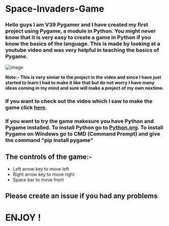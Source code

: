 # Space-Invaders-Game

### Hello guys I am V39 Pygamer and I have created my first project using Pygame, a module in Python. You might never know that it is very easy to create a game in Python if you know the basics of the language. This is made by looking at a youtube video and was very helpful in teaching the basics of Pygame.

![image](C:\Users\vishwasvr\PycharmProject\space_invaders_screenshot)


**Note:- This is very simiar to the project in the video and since I have just started to learn I had to make it like that but do not worry I have many ideas coming in my mind and sure will make a project of my own nextime.** 


### If you want to check out the video which I saw to make the game click  [here](https://www.youtube.com/watch?v=FfWpgLFMI7w).


### If you want to try the game makesure you have Python and Pygame installed. To install Python go to [Python.org](https://www.python.org/downloads). To install Pygame on Windows go to CMD (Command Prompt) and give the command "pip install pygame"

## The controls of the game:-
* Left arrow key to move left
* Right arrow key to move right
* Space bar to move front

## Please create an issue if you had any problems

# ENJOY !


 
